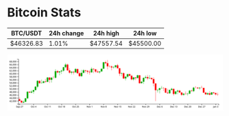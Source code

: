 # Bitcoin Stats

BTC/USDT|24h change|24h high|24h low|
|---|---|---|---|
|$46326.83|1.01%|$47557.54|$45500.00|

<img src="./chart.svg">
